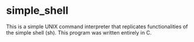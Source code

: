 # simple_shell
This is a simple UNIX command interpreter that replicates functionalities of the simple shell (sh). This program was written entirely in C.
